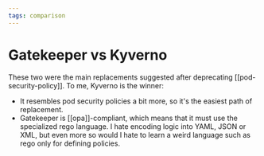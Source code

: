 ```yaml
---
tags: comparison
---
```


# Gatekeeper vs Kyverno
These two were the main replacements suggested after deprecating [[pod-security-policy]]. To me, Kyverno is the winner:

* It resembles pod security policies a bit more, so it's the easiest path of replacement.
* Gatekeeper is [[opa]]-compliant, which means that it must use the specialized rego language. I hate encoding logic into YAML, JSON or XML, but even more so would I hate to learn a weird language such as rego only for defining policies.
